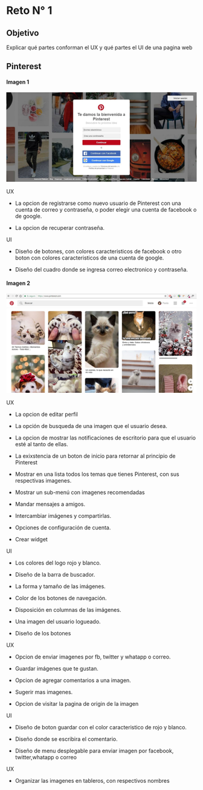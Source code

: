 # Reto N° 1
## Objetivo

Explicar qué partes conforman el UX y qué partes el UI de una pagina web

## Pinterest

#### Imagen 1

![Pinterest](assets/img/pinterest1.jpg)


UX

* La opcion de registrarse como nuevo usuario de Pinterest con una cuenta de correo y contraseña, o poder elegir
  una cuenta de facebook o de google.

* La opcion de recuperar contraseña.

UI

* Diseño de botones, con colores caracteristicos  de  facebook o otro boton  con colores caracteristicos de una 
  cuenta de google.

* Diseño del cuadro donde se ingresa correo electronico y contraseña.
 
#### Imagen 2

  ![Pinterest](assets/img/pinterest.jpg)

UX

 * La opcion de editar perfil
 
 
 * La opción de busqueda de una imagen que el usuario desea.

 * La opcion de mostrar las notificaciones de escritorio para que el usuario esté al tanto de ellas.
 
 * La exixstencia de un boton  de inicio para retornar al principio de Pinterest

 * Mostrar en una lista todos los temas que tienes Pinterest, con sus respectivas imagenes.

 * Mostrar un sub-menú con imagenes recomendadas

 * Mandar mensajes a amigos.

 * Intercambiar imágenes y compartirlas.

 * Opciones de configuración de cuenta.



 * Crear widget

 
 
 
 UI

 * Los colores del logo rojo y blanco.

 * Diseño de la barra de buscador.

 * La forma y tamaño de las imágenes.

 * Color de los botones de navegación.

 * Disposición en columnas de las imágenes.

 * Una imagen del usuario logueado.
 
 * Diseño de los botones
 
 
 UX
 
 * Opcion de enviar imagenes por fb, twitter y whatapp o correo.
 
 * Guardar imágenes que te gustan.
 
 * Opcion de agregar comentarios a una imagen.
 
 * Sugerir mas imagenes.
 
 * Opcion de visitar la pagina de origin de la imagen
 
 UI
 
 * Diseño de boton guardar con el color caracteristico de rojo y blanco.
 
 * Diseño donde se escribira el comentario.
 
 * Diseño de menu desplegable para enviar imagen por facebook, twitter,whatapp o correo
 
 
 UX
 
 * Organizar las imagenes en tableros, con respectivos nombres
 

